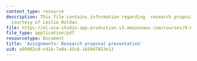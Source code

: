 ```yaml
---
content_type: resource
description: This file contains information regarding  research proposal presentation
  courtesy of Leslie Roldan.
file: https://ol-ocw-studio-app-production.s3.amazonaws.com/courses/9-85-infant-and-early-childhood-cognition-fall-2012/a09982c8cd1b7a0a45c81650d7853e13_MIT9_85F12_Proposal.pdf
file_type: application/pdf
resourcetype: Document
title: 'Assignments: Research proposal presentation'
uid: a09982c8-cd1b-7a0a-45c8-1650d7853e13
---
```

